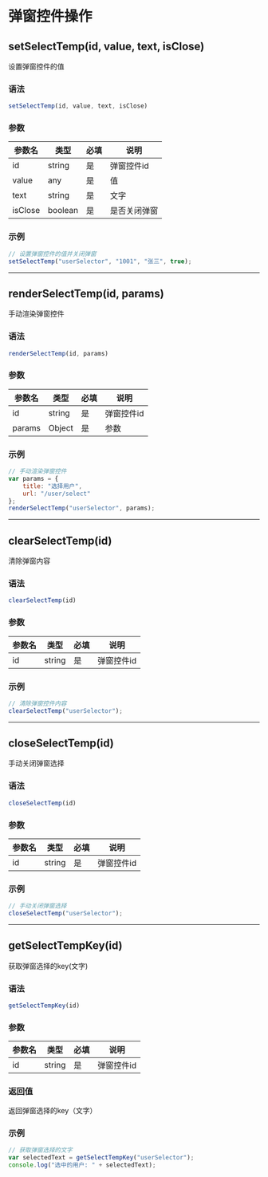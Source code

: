 # 弹窗控件操作

## setSelectTemp(id, value, text, isClose)

设置弹窗控件的值

### 语法
```javascript
setSelectTemp(id, value, text, isClose)
```

### 参数
| 参数名  | 类型    | 必填 | 说明             |
| ------- | ------- | ---- | ---------------- |
| id      | string  | 是   | 弹窗控件id       |
| value   | any     | 是   | 值               |
| text    | string  | 是   | 文字             |
| isClose | boolean | 是   | 是否关闭弹窗     |

### 示例
```javascript
// 设置弹窗控件的值并关闭弹窗
setSelectTemp("userSelector", "1001", "张三", true);
```

---

## renderSelectTemp(id, params)

手动渲染弹窗控件

### 语法
```javascript
renderSelectTemp(id, params)
```

### 参数
| 参数名 | 类型   | 必填 | 说明       |
| ------ | ------ | ---- | ---------- |
| id     | string | 是   | 弹窗控件id |
| params | Object | 是   | 参数       |

### 示例
```javascript
// 手动渲染弹窗控件
var params = {
    title: "选择用户",
    url: "/user/select"
};
renderSelectTemp("userSelector", params);
```

---

## clearSelectTemp(id)

清除弹窗内容

### 语法
```javascript
clearSelectTemp(id)
```

### 参数
| 参数名 | 类型   | 必填 | 说明       |
| ------ | ------ | ---- | ---------- |
| id     | string | 是   | 弹窗控件id |

### 示例
```javascript
// 清除弹窗控件内容
clearSelectTemp("userSelector");
```

---

## closeSelectTemp(id)

手动关闭弹窗选择

### 语法
```javascript
closeSelectTemp(id)
```

### 参数
| 参数名 | 类型   | 必填 | 说明       |
| ------ | ------ | ---- | ---------- |
| id     | string | 是   | 弹窗控件id |

### 示例
```javascript
// 手动关闭弹窗选择
closeSelectTemp("userSelector");
```

---

## getSelectTempKey(id)

获取弹窗选择的key(文字)

### 语法
```javascript
getSelectTempKey(id)
```

### 参数
| 参数名 | 类型   | 必填 | 说明       |
| ------ | ------ | ---- | ---------- |
| id     | string | 是   | 弹窗控件id |

### 返回值
返回弹窗选择的key（文字）

### 示例
```javascript
// 获取弹窗选择的文字
var selectedText = getSelectTempKey("userSelector");
console.log("选中的用户: " + selectedText);
```